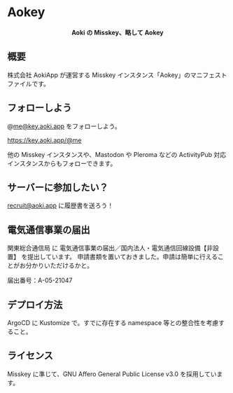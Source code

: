 # Aokey

<center>

**Aoki の Misskey、略して Aokey**

</center>

## 概要

株式会社 AokiApp が運営する Misskey インスタンス「Aokey」のマニフェストファイルです。

## フォローしよう

@me@key.aoki.app をフォローしよう。

https://key.aoki.app/@me

他の Misskey インスタンスや、Mastodon や Pleroma などの ActivityPub 対応インスタンスからもフォローできます。

## サーバーに参加したい？

[recruit@aoki.app](mailto:recruit@aoki.app) に履歴書を送ろう！

## 電気通信事業の届出

関東総合通信局 に 電気通信事業の届出／国内法人・電気通信回線設備【非設置】 を提出しています。
申請書類を置いておきました。申請は簡単に行えることがお分かりいただけるかと。

届出番号：A-05-21047

## デプロイ方法

ArgoCD に Kustomize で。すでに存在する namespace 等との整合性を考慮すること。

## ライセンス

Misskey に準じて、GNU Affero General Public License v3.0 を採用しています。
